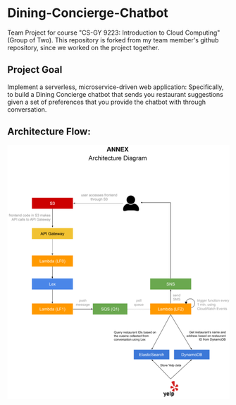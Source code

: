 # Dining-Concierge-Chatbot
Team Project for course "CS-GY 9223: Introduction to Cloud Computing" (Group of Two).
This repository is forked from my team member's github repository, since we worked on the project together.

## Project Goal
Implement a serverless, microservice-driven web
application: Specifically, to build a Dining Concierge chatbot that sends you
restaurant suggestions given a set of preferences that you provide the chatbot with
through conversation.

## Architecture Flow:
![Architecture Flow](https://github.com/vinu4794/Dining-Concierge-Chatbot/blob/main/architecture_Dining_ChatBot.png)
